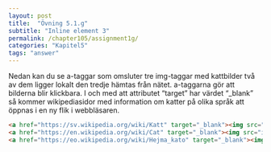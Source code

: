 ```yaml
---
layout: post
title:  "Övning 5.1.g"
subtitle: "Inline element 3"
permalink: /chapter105/assignment1g/
categories: "Kapitel5"
tags: "answer"
---
```

Nedan kan du se a-taggar som omsluter tre img-taggar med kattbilder två av dem ligger lokalt den tredje hämtas från nätet. a-taggarna gör att bilderna blir klickbara. I och med att attributet “target” har värdet “_blank” så kommer wikipediasidor med information om katter på olika språk att öppnas i en ny flik i webbläsaren.
```html
<a href="https://sv.wikipedia.org/wiki/Katt" target="_blank"><img src="images/katt.jpg" alt="katt"></a>
<a href="https://en.wikipedia.org/wiki/Cat" target="_blank"><img src="images/katt.jpg"  alt="katt"></a>
<a href="https://eo.wikipedia.org/wiki/Hejma_kato" target="_blank"><img src="http://www.triggerphoto.se/common/getimage.php?size=256&grp=_public_&id=22757"  alt="katt"></a>
```
